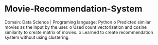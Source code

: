 # Movie-Recommendation-System

Domain: Data Science | Programing language: Python
o Predicted similar movies as the input by the user.
o Used count vectorization and cosine similarity to create matrix of movies.
o Learned to create recommendation system without using clustering.
